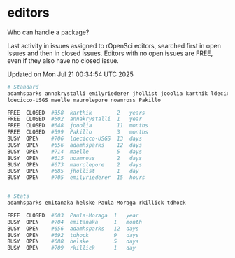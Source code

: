# editors

Who can handle a package?

Last activity in issues assigned to rOpenSci editors, searched first in open
issues and then in closed issues. Editors with no open issues are FREE, even if
they also have no closed issue.


Updated on Mon Jul 21 00:34:54 UTC 2025

```bash
# Standard
adamhsparks annakrystalli emilyriederer jhollist jooolia karthik ldecicco
ldecicco-USGS maelle maurolepore noamross Pakillo

FREE  CLOSED  #358  karthik        2   years
FREE  CLOSED  #502  annakrystalli  1   year
FREE  CLOSED  #648  jooolia        11  months
FREE  CLOSED  #599  Pakillo        3   months
BUSY  OPEN    #706  ldecicco-USGS  13  days
BUSY  OPEN    #656  adamhsparks    12  days
BUSY  OPEN    #714  maelle         5   days
BUSY  OPEN    #615  noamross       2   days
BUSY  OPEN    #673  maurolepore    2   days
BUSY  OPEN    #685  jhollist       1   day
BUSY  OPEN    #705  emilyriederer  15  hours


# Stats
adamhsparks emitanaka helske Paula-Moraga rkillick tdhock

FREE  CLOSED  #603  Paula-Moraga  1   year
BUSY  OPEN    #704  emitanaka     1   month
BUSY  OPEN    #656  adamhsparks   12  days
BUSY  OPEN    #692  tdhock        9   days
BUSY  OPEN    #688  helske        5   days
BUSY  OPEN    #709  rkillick      1   day
```

